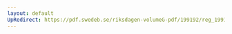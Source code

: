 ```yaml
---
layout: default
UpRedirect: https://pdf.swedeb.se/riksdagen-volumeG-pdf/199192/reg_199192/reg_199192_0411.pdf
---
```

